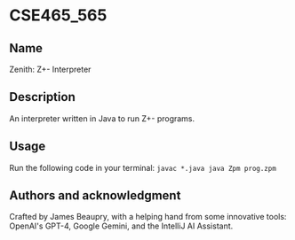 # CSE465_565

## Name
Zenith: Z+- Interpreter

## Description
An interpreter written in Java to run Z+- programs.

## Usage
Run the following code in your terminal:
`javac *.java
java Zpm prog.zpm`

## Authors and acknowledgment
Crafted by James Beaupry, with a helping hand from some innovative tools: OpenAI's GPT-4, Google Gemini, and the IntelliJ AI Assistant.